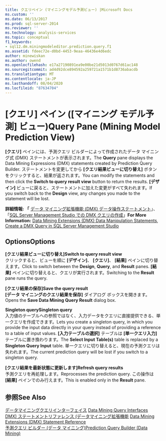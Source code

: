 ```yaml
---
title: クエリペイン (マイニングモデル予測ビュー) |Microsoft Docs
ms.custom: ''
ms.date: 06/13/2017
ms.prod: sql-server-2014
ms.reviewer: ''
ms.technology: analysis-services
ms.topic: conceptual
f1_keywords:
- sql12.dm.miningmodeleditor.prediction.query.f1
ms.assetid: fdeec72e-d0bd-4453-9eaa-46436e4d6edc
author: minewiskan
ms.author: owend
ms.openlocfilehash: e17a27190891ea9e00be21d5013d0767d61ac148
ms.sourcegitcommit: ad4d92dce894592a259721a1571b1d8736abacdb
ms.translationtype: MT
ms.contentlocale: ja-JP
ms.lasthandoff: 08/04/2020
ms.locfileid: "87634704"
---
```

# <a name="query-pane-mining-model-prediction-view"></a><span data-ttu-id="224a9-102">[クエリ] ペイン ([マイニング モデル予測] ビュー)</span><span class="sxs-lookup"><span data-stu-id="224a9-102">Query Pane (Mining Model Prediction View)</span></span>
  <span data-ttu-id="224a9-103">**[クエリ]** ペインには、予測クエリ ビルダーによって作成されたデータ マイニング式 (DMX) ステートメントが表示されます。</span><span class="sxs-lookup"><span data-stu-id="224a9-103">The **Query** pane displays the Data Mining Expressions (DMX) statements created by Prediction Query Builder.</span></span> <span data-ttu-id="224a9-104">ステートメントを変更してから **[クエリ結果ビューに切り替え]** ボタンをクリックすると、結果が返されます。</span><span class="sxs-lookup"><span data-stu-id="224a9-104">You can modify the statements and then click the **Switch to query result view** button to return the results.</span></span> <span data-ttu-id="224a9-105">**[デザイン]** ビューに戻ると、ステートメントに加えた変更がすべて失われます。</span><span class="sxs-lookup"><span data-stu-id="224a9-105">If you switch back to the **Design** view, any changes you made to the statement will be lost.</span></span>  
  
 <span data-ttu-id="224a9-106">**詳細情報: 「** [データ マイニング拡張機能 &#40;DMX&#41; データ操作ステートメント](/sql/dmx/dmx-statements-data-manipulation)」、「[SQL Server Management Studio での DMX クエリの作成](data-mining/create-a-dmx-query-in-sql-server-management-studio.md)」</span><span class="sxs-lookup"><span data-stu-id="224a9-106">**For More Information:** [Data Mining Extensions &#40;DMX&#41; Data Manipulation Statements](/sql/dmx/dmx-statements-data-manipulation), [Create a DMX Query in SQL Server Management Studio](data-mining/create-a-dmx-query-in-sql-server-management-studio.md)</span></span>  
  
## <a name="options"></a><span data-ttu-id="224a9-107">Options</span><span class="sxs-lookup"><span data-stu-id="224a9-107">Options</span></span>  
 <span data-ttu-id="224a9-108">**[クエリ結果ビューに切り替え]**</span><span class="sxs-lookup"><span data-stu-id="224a9-108">**Switch to query result view**</span></span>  
 <span data-ttu-id="224a9-109">クリックすると、ビューを順に **[デザイン]**、 **[クエリ]**、 **[結果]** ペインに切り替えます。</span><span class="sxs-lookup"><span data-stu-id="224a9-109">Click to switch between the **Design**, **Query**, and **Result** panes.</span></span> <span data-ttu-id="224a9-110">**[結果]** ペインに切り替えると、クエリが実行されます。</span><span class="sxs-lookup"><span data-stu-id="224a9-110">Switching to the **Result** pane runs the query.</span></span>  
  
 <span data-ttu-id="224a9-111">**[クエリ結果の保存]**</span><span class="sxs-lookup"><span data-stu-id="224a9-111">**Save the query result**</span></span>  
 <span data-ttu-id="224a9-112">**[データ マイニングのクエリ結果を保存]** ダイアログ ボックスを開きます。</span><span class="sxs-lookup"><span data-stu-id="224a9-112">Opens the **Save Data Mining Query Result** dialog box.</span></span>  
  
 <span data-ttu-id="224a9-113">**Singleton query**</span><span class="sxs-lookup"><span data-stu-id="224a9-113">**Singleton query**</span></span>  
 <span data-ttu-id="224a9-114">入力値のテーブルへの参照ではなく、入力データをクエリに直接提供できる、単一クエリを作成できます。</span><span class="sxs-lookup"><span data-stu-id="224a9-114">Lets you create a singleton query, in which you provide the input data directly in your query instead of providing a reference to a table of input values.</span></span> <span data-ttu-id="224a9-115">**[入力テーブルの選択]** テーブルは **[単一クエリ入力]** テーブルに置き換わります。</span><span class="sxs-lookup"><span data-stu-id="224a9-115">The **Select Input Table(s)** table is replaced by a **Singleton Query Input** table.</span></span> <span data-ttu-id="224a9-116">単一クエリに切り替えると、現在の予測クエリは失われます。</span><span class="sxs-lookup"><span data-stu-id="224a9-116">The current prediction query will be lost if you switch to a singleton query.</span></span>  
  
 <span data-ttu-id="224a9-117">**[クエリ結果を最新状態に更新します]**</span><span class="sxs-lookup"><span data-stu-id="224a9-117">**Refresh query results**</span></span>  
 <span data-ttu-id="224a9-118">予測クエリを再処理します。</span><span class="sxs-lookup"><span data-stu-id="224a9-118">Reprocesses the prediction query.</span></span> <span data-ttu-id="224a9-119">この操作は **[結果]** ペインでのみ行えます。</span><span class="sxs-lookup"><span data-stu-id="224a9-119">This is enabled only in the **Result** pane.</span></span>  
  
## <a name="see-also"></a><span data-ttu-id="224a9-120">参照</span><span class="sxs-lookup"><span data-stu-id="224a9-120">See Also</span></span>  
 <span data-ttu-id="224a9-121">[データマイニングクエリインターフェイス](data-mining/data-mining-query-tools.md) </span><span class="sxs-lookup"><span data-stu-id="224a9-121">[Data Mining Query Interfaces](data-mining/data-mining-query-tools.md) </span></span>  
 <span data-ttu-id="224a9-122">[DMX&#41; ステートメントリファレンス &#40;データマイニング拡張機能](/sql/dmx/data-mining-extensions-dmx-statements) </span><span class="sxs-lookup"><span data-stu-id="224a9-122">[Data Mining Extensions &#40;DMX&#41; Statement Reference](/sql/dmx/data-mining-extensions-dmx-statements) </span></span>  
 [<span data-ttu-id="224a9-123">予測クエリ ビルダー &#40;データ マイニング&#41;</span><span class="sxs-lookup"><span data-stu-id="224a9-123">Prediction Query Builder &#40;Data Mining&#41;</span></span>](prediction-query-builder-data-mining.md)  
  
  
